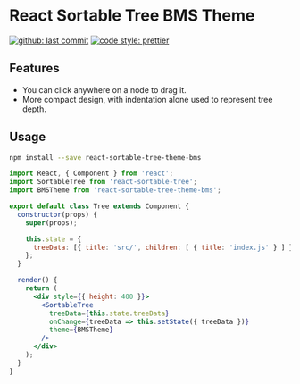 # React Sortable Tree BMS Theme

[![github: last commit](https://img.shields.io/github/last-commit/google/skia.svg?style=flat-square)](https://github.com/Billes/react-sortable-tree-theme-bms) [![code style: prettier](https://img.shields.io/badge/code_style-prettier-ff69b4.svg?style=flat-square)](https://github.com/prettier/prettier) 

## Features
* You can click anywhere on a node to drag it.
* More compact design, with indentation alone used to represent tree depth.

## Usage

```sh
npm install --save react-sortable-tree-theme-bms
```

```jsx
import React, { Component } from 'react';
import SortableTree from 'react-sortable-tree';
import BMSTheme from 'react-sortable-tree-theme-bms';

export default class Tree extends Component {
  constructor(props) {
    super(props);

    this.state = {
      treeData: [{ title: 'src/', children: [ { title: 'index.js' } ] }],
    };
  }

  render() {
    return (
      <div style={{ height: 400 }}>
        <SortableTree
          treeData={this.state.treeData}
          onChange={treeData => this.setState({ treeData })}
          theme={BMSTheme}
        />
      </div>
    );
  }
}
```
